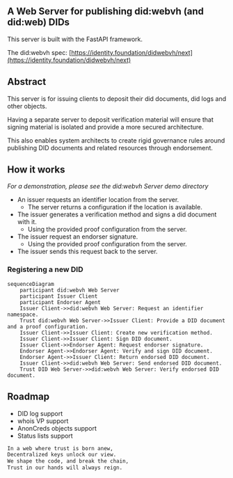 ## A Web Server for publishing did:webvh (and did:web) DIDs

This server is built with the FastAPI framework.

The did:webvh spec: [https://identity.foundation/didwebvh/next](https://identity.foundation/didwebvh/next)

## Abstract

This server is for issuing clients to deposit their did documents, did logs and other objects.

Having a separate server to deposit verification material will ensure that signing material is isolated and provide a more secured architecture.

This also enables system architects to create rigid governance rules around publishing DID documents and related resources through endorsement.

## How it works
*For a demonstration, please see the did:webvh Server demo directory*

- An issuer requests an identifier location from the server.
    - The server returns a configuration if the location is available.
- The issuer generates a verification method and signs a did document with it.
    - Using the provided proof configuration from the server.
- The issuer request an endorser signature.
    - Using the provided proof configuration from the server.
- The issuer sends this request back to the server.

### Registering a new DID
```mermaid
sequenceDiagram
    participant did:webvh Web Server
    participant Issuer Client
    participant Endorser Agent
    Issuer Client->>did:webvh Web Server: Request an identifier namespace.
    Trust did:webvh Web Server->>Issuer Client: Provide a DID document and a proof configuration.
    Issuer Client->>Issuer Client: Create new verification method.
    Issuer Client->>Issuer Client: Sign DID document.
    Issuer Client->>Endorser Agent: Request endorser signature.
    Endorser Agent->>Endorser Agent: Verify and sign DID document.
    Endorser Agent->>Issuer Client: Return endorsed DID document.
    Issuer Client->>did:webvh Web Server: Send endorsed DID document.
    Trust DID Web Server->>did:webvh Web Server: Verify endorsed DID document.
```

## Roadmap
- DID log support
- whois VP support
- AnonCreds objects support
- Status lists support

```bash
In a web where trust is born anew,
Decentralized keys unlock our view.
We shape the code, and break the chain,
Trust in our hands will always reign.
```
